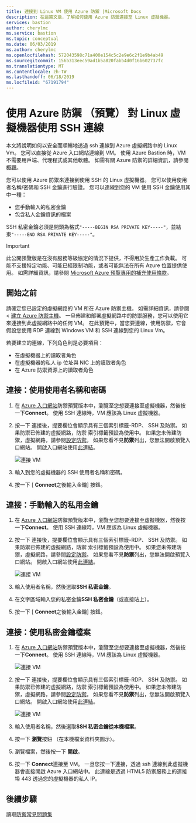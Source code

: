```yaml
---
title: 連接到 Linux VM 使用 Azure 防禦 |Microsoft Docs
description: 在這篇文章，了解如何使用 Azure 防禦連接至 Linux 虛擬機器。
services: bastion
author: cherylmc
ms.service: bastion
ms.topic: conceptual
ms.date: 06/03/2019
ms.author: cherylmc
ms.openlocfilehash: 572043598c71a400e154c5c2e9e6c2f1e9b4ab49
ms.sourcegitcommit: 156b313eec59ad1b5a820fabb4d0f16b602737fc
ms.translationtype: MT
ms.contentlocale: zh-TW
ms.lasthandoff: 06/18/2019
ms.locfileid: "67191794"
---
```

# <a name="connect-using-ssh-to-a-linux-virtual-machine-using-azure-bastion-preview"></a>使用 Azure 防禦 （預覽） 對 Linux 虛擬機器使用 SSH 連線

本文將說明如何以安全而順暢地透過 ssh 連線到 Azure 虛擬網路中的 Linux Vm。 您可以直接從 Azure 入口網站連線到 VM。 使用 Azure Bastion 時，VM 不需要用戶端、代理程式或其他軟體。 如需有關 Azure 防禦的詳細資訊，請參閱[概觀](bastion-overview.md)。

您可以使用 Azure 防禦來連接到使用 SSH 的 Linux 虛擬機器。 您可以使用使用者名稱/密碼和 SSH 金鑰進行驗證。 您可以連線到您的 VM 使用 SSH 金鑰使用其中一種：

* 您手動輸入的私密金鑰
* 包含私人金鑰資訊的檔案

SSH 私密金鑰必須是開頭為格式`"-----BEGIN RSA PRIVATE KEY-----"`，並結束`"-----END RSA PRIVATE KEY-----"`。

> [!IMPORTANT]
> 此公開預覽版是在沒有服務等級協定的情況下提供，不得用於生產工作負載。 可能不支援特定功能、可能已經限制功能，或者可能無法在所有 Azure 位置提供使用。 如需詳細資訊，請參閱 [Microsoft Azure 預覽專用的補充使用條款](https://azure.microsoft.com/support/legal/preview-supplemental-terms/)。
>

## <a name="before-you-begin"></a>開始之前

請確定您已設定的虛擬網路的 VM 所在 Azure 防禦主機。 如需詳細資訊，請參閱 <<c0> [ 建立 Azure 防禦主機](bastion-create-host-portal.md)。 一旦佈建和部署虛擬網路中的防禦服務，您可以使用它來連接到此虛擬網路中的任何 VM。 在此預覽中，當您要連線，使用防禦，它會假設您使用 RDP 連線到 Windows VM 和 SSH 連線到您的 Linux Vm。

若要建立的連線，下列角色則是必要項目：

* 在虛擬機器上的讀取者角色
* 在虛擬機器的私人 ip 位址與 NIC 上的讀取者角色
* 在 Azure 防禦資源上的讀取者角色

## <a name="username"></a>連接：使用使用者名稱和密碼


1. 在  [Azure 入口網站](https://aka.ms/BastionHost)防禦預覽版本中，瀏覽至您想要連接至虛擬機器，然後按一下**Connect**。 使用 SSH 連線時，VM 應該為 Linux 虛擬機器。
1. 按一下 連接後，提要欄位會顯示具有三個索引標籤-RDP、 SSH 及防禦。 如果防禦已佈建的虛擬網路，防禦 索引標籤預設為使用中。 如果您未佈建防禦，虛擬網路，請參閱[設定防禦](bastion-create-host-portal.md)。 如果您看不見**防禦**列出，您無法開啟預覽入口網站。 開啟入口網站使用[此連結](https://aka.ms/BastionHost)。

      ![連接 VM](./media/bastion-connect-vm-ssh/bastion.png)

1. 輸入到您的虛擬機器的 SSH 使用者名稱和密碼。
1. 按一下 [ **Connect**之後輸入金鑰] 按鈕。

## <a name="privatekey"></a>連接：手動輸入的私用金鑰

1. 在  [Azure 入口網站](https://aka.ms/BastionHost)防禦預覽版本中，瀏覽至您想要連接至虛擬機器，然後按一下**Connect**。 使用 SSH 連線時，VM 應該為 Linux 虛擬機器。
1. 按一下 連接後，提要欄位會顯示具有三個索引標籤-RDP、 SSH 及防禦。 如果防禦已佈建的虛擬網路，防禦 索引標籤預設為使用中。 如果您未佈建防禦，虛擬網路，請參閱[設定防禦](bastion-create-host-portal.md)。 如果您看不見**防禦**列出，您無法開啟預覽入口網站。 開啟入口網站使用[此連結](https://aka.ms/BastionHost)。

      ![連接 VM](./media/bastion-connect-vm-ssh/bastion.png)

1. 輸入使用者名稱，然後選取**SSH 私密金鑰**。
1. 在文字區域輸入您的私密金鑰**SSH 私密金鑰**（或直接貼上）。
1. 按一下 [ **Connect**之後輸入金鑰] 按鈕。

## <a name="ssh"></a>連接：使用私密金鑰檔案

1. 在  [Azure 入口網站](https://aka.ms/BastionHost)防禦預覽版本中，瀏覽至您想要連接至虛擬機器，然後按一下**Connect**。 使用 SSH 連線時，VM 應該為 Linux 虛擬機器。

    ![連接 VM](./media/bastion-connect-vm-ssh/connect.png)

1. 按一下 連接後，提要欄位會顯示具有三個索引標籤-RDP、 SSH 及防禦。 如果防禦已佈建的虛擬網路，防禦 索引標籤預設為使用中。 如果您未佈建防禦，虛擬網路，請參閱[設定防禦](bastion-create-host-portal.md)。 如果您看不見**防禦**列出，您無法開啟預覽入口網站。 開啟入口網站使用[此連結](https://aka.ms/BastionHost)。

    ![連接 VM](./media/bastion-connect-vm-ssh/bastion.png)

1. 輸入使用者名稱，然後選取**SSH 私密金鑰從本機檔案**。
1. 按一下 **瀏覽**按鈕 （在本機檔案資料夾圖示）。
1. 瀏覽檔案，然後按一下 **開啟**。
1. 按一下  **Connect**連接至 VM。 一旦您按一下連接，透過 ssh 連線到此虛擬機器會直接開啟 Azure 入口網站中。 此連線是透過 HTML5 防禦服務上的連接埠 443 透過您的虛擬機器的私人 IP。

## <a name="next-steps"></a>後續步驟

讀取[防禦常見問題集](bastion-faq.md)